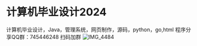 # 计算机毕业设计2024
计算机毕业设计，Java，管理系统，网页制作，源码，python，go,html
程序分享QQ群：745446248
扫码加群
![IMG_4484](https://github.com/DebuGGerXg/CS_graduation_project/assets/139093771/aad524fa-dfd6-4ced-bc04-39b4f66aec68)
